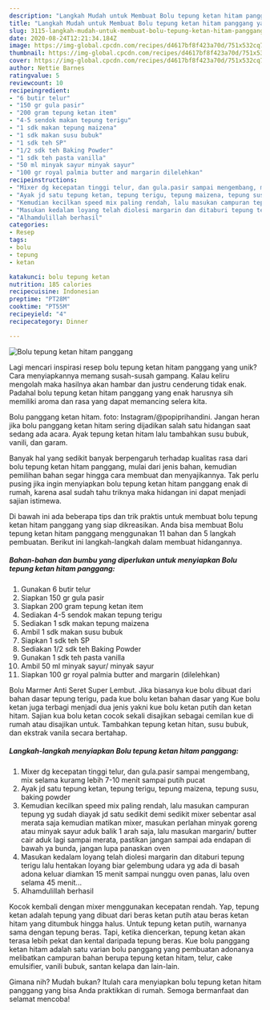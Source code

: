 ```yaml
---
description: "Langkah Mudah untuk Membuat Bolu tepung ketan hitam panggang yang Enak Banget"
title: "Langkah Mudah untuk Membuat Bolu tepung ketan hitam panggang yang Enak Banget"
slug: 3115-langkah-mudah-untuk-membuat-bolu-tepung-ketan-hitam-panggang-yang-enak-banget
date: 2020-08-24T12:21:34.184Z
image: https://img-global.cpcdn.com/recipes/d4617bf8f423a70d/751x532cq70/bolu-tepung-ketan-hitam-panggang-foto-resep-utama.jpg
thumbnail: https://img-global.cpcdn.com/recipes/d4617bf8f423a70d/751x532cq70/bolu-tepung-ketan-hitam-panggang-foto-resep-utama.jpg
cover: https://img-global.cpcdn.com/recipes/d4617bf8f423a70d/751x532cq70/bolu-tepung-ketan-hitam-panggang-foto-resep-utama.jpg
author: Nettie Barnes
ratingvalue: 5
reviewcount: 10
recipeingredient:
- "6 butir telur"
- "150 gr gula pasir"
- "200 gram tepung ketan item"
- "4-5 sendok makan tepung terigu"
- "1 sdk makan tepung maizena"
- "1 sdk makan susu bubuk"
- "1 sdk teh SP"
- "1/2 sdk teh Baking Powder"
- "1 sdk teh pasta vanilla"
- "50 ml minyak sayur minyak sayur"
- "100 gr royal palmia butter and margarin dilelehkan"
recipeinstructions:
- "Mixer dg kecepatan tinggi telur, dan gula.pasir sampai mengembang, mix selama kuramg lebih 7-10 menit sampai putih pucat"
- "Ayak jd satu tepung ketan, tepung terigu, tepung maizena, tepung susu, baking powder"
- "Kemudian kecilkan speed mix paling rendah, lalu masukan campuran tepung yg sudah diayak jd satu sedikit demi sedikit mixer sebentar asal merata saja kemudian matikan mixer, masukan perlahan minyak goreng atau minyak sayur aduk balik 1 arah saja, lalu masukan margarin/ butter cair aduk lagi sampai merata, pastikan jangan sampai ada endapan di bawah ya bunda, jangan lupa panaskan oven"
- "Masukan kedalam loyang telah diolesi margarin dan ditaburi tepung terigu lalu hentakan loyang biar gelembung udara yg ada di basah adona keluar diamkan 15 menit sampai nunggu oven panas, lalu oven selama 45 menit..."
- "Alhamdulillah berhasil"
categories:
- Resep
tags:
- bolu
- tepung
- ketan

katakunci: bolu tepung ketan 
nutrition: 185 calories
recipecuisine: Indonesian
preptime: "PT28M"
cooktime: "PT55M"
recipeyield: "4"
recipecategory: Dinner

---
```



![Bolu tepung ketan hitam panggang](https://img-global.cpcdn.com/recipes/d4617bf8f423a70d/751x532cq70/bolu-tepung-ketan-hitam-panggang-foto-resep-utama.jpg)

Lagi mencari inspirasi resep bolu tepung ketan hitam panggang yang unik? Cara menyiapkannya memang susah-susah gampang. Kalau keliru mengolah maka hasilnya akan hambar dan justru cenderung tidak enak. Padahal bolu tepung ketan hitam panggang yang enak harusnya sih memiliki aroma dan rasa yang dapat memancing selera kita.

Bolu panggang ketan hitam. foto: Instagram/@popiprihandini. Jangan heran jika bolu panggang ketan hitam sering dijadikan salah satu hidangan saat sedang ada acara. Ayak tepung ketan hitam lalu tambahkan susu bubuk, vanili, dan garam.

Banyak hal yang sedikit banyak berpengaruh terhadap kualitas rasa dari bolu tepung ketan hitam panggang, mulai dari jenis bahan, kemudian pemilihan bahan segar hingga cara membuat dan menyajikannya. Tak perlu pusing jika ingin menyiapkan bolu tepung ketan hitam panggang enak di rumah, karena asal sudah tahu triknya maka hidangan ini dapat menjadi sajian istimewa.


Di bawah ini ada beberapa tips dan trik praktis untuk membuat bolu tepung ketan hitam panggang yang siap dikreasikan. Anda bisa membuat Bolu tepung ketan hitam panggang menggunakan 11 bahan dan 5 langkah pembuatan. Berikut ini langkah-langkah dalam membuat hidangannya.

<!--inarticleads1-->

##### Bahan-bahan dan bumbu yang diperlukan untuk menyiapkan Bolu tepung ketan hitam panggang:

1. Gunakan 6 butir telur
1. Siapkan 150 gr gula pasir
1. Siapkan 200 gram tepung ketan item
1. Sediakan 4-5 sendok makan tepung terigu
1. Sediakan 1 sdk makan tepung maizena
1. Ambil 1 sdk makan susu bubuk
1. Siapkan 1 sdk teh SP
1. Sediakan 1/2 sdk teh Baking Powder
1. Gunakan 1 sdk teh pasta vanilla
1. Ambil 50 ml minyak sayur/ minyak sayur
1. Siapkan 100 gr royal palmia butter and margarin (dilelehkan)


Bolu Marmer Anti Seret Super Lembut. Jika biasanya kue bolu dibuat dari bahan dasar tepung terigu, pada kue bolu ketan bahan dasar yang Kue bolu ketan juga terbagi menjadi dua jenis yakni kue bolu ketan putih dan ketan hitam. Sajian kua bolu ketan cocok sekali disajikan sebagai cemilan kue di rumah atau disajikan untuk. Tambahkan tepung ketan hitan, susu bubuk, dan ekstrak vanila secara bertahap. 

<!--inarticleads2-->

##### Langkah-langkah menyiapkan Bolu tepung ketan hitam panggang:

1. Mixer dg kecepatan tinggi telur, dan gula.pasir sampai mengembang, mix selama kuramg lebih 7-10 menit sampai putih pucat
1. Ayak jd satu tepung ketan, tepung terigu, tepung maizena, tepung susu, baking powder
1. Kemudian kecilkan speed mix paling rendah, lalu masukan campuran tepung yg sudah diayak jd satu sedikit demi sedikit mixer sebentar asal merata saja kemudian matikan mixer, masukan perlahan minyak goreng atau minyak sayur aduk balik 1 arah saja, lalu masukan margarin/ butter cair aduk lagi sampai merata, pastikan jangan sampai ada endapan di bawah ya bunda, jangan lupa panaskan oven
1. Masukan kedalam loyang telah diolesi margarin dan ditaburi tepung terigu lalu hentakan loyang biar gelembung udara yg ada di basah adona keluar diamkan 15 menit sampai nunggu oven panas, lalu oven selama 45 menit...
1. Alhamdulillah berhasil


Kocok kembali dengan mixer menggunakan kecepatan rendah. Yap, tepung ketan adalah tepung yang dibuat dari beras ketan putih atau beras ketan hitam yang ditumbuk hingga halus. Untuk tepung ketan putih, warnanya sama dengan tepung beras. Tapi, ketika diencerkan, tepung ketan akan terasa lebih pekat dan kental daripada tepung beras. Kue bolu panggang ketan hitam adalah satu varian bolu panggang yang pembuatan adonanya melibatkan campuran bahan berupa tepung ketan hitam, telur, cake emulsifier, vanili bubuk, santan kelapa dan lain-lain. 

Gimana nih? Mudah bukan? Itulah cara menyiapkan bolu tepung ketan hitam panggang yang bisa Anda praktikkan di rumah. Semoga bermanfaat dan selamat mencoba!
